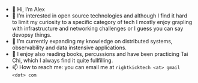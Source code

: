 - 👋 Hi, I’m Alex
- 👀 I’m interested in open source technologies and although I find it hard to limit my curiosity to a specific category of tech I mostly enjoy grapling with infrastructure and networking challenges or I guess you can say devopsy things. 
- 🌱 I’m currently expanding my knowledge on distributed systems, observability and data instensive applications. 
- 💞️ I enjoy also reading books, percussions and have been practicing Tai Chi, which I always find it quite fullfilling. 
- 📫 How to reach me: you can email me at `rightkicktech <at> gmail <dot> com`

<!---
rightkick/rightkick is a ✨ special ✨ repository because its `README.md` (this file) appears on your GitHub profile.
You can click the Preview link to take a look at your changes.
--->
